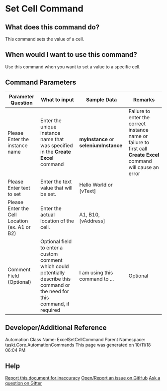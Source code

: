 <!--TITLE: Set Cell Command -->
<!-- SUBTITLE: a command in the Excel Commands group -->
# Set Cell Command


## What does this command do?
This command sets the value of a cell.


## When would I want to use this command?
Use this command when you want to set a value to a specific cell.


## Command Parameters
| Parameter Question   	| What to input  	|  Sample Data 	| Remarks  	|
| ---                    | ---               | ---           | ---       |
|Please Enter the instance name|Enter the unique instance name that was specified in the **Create Excel** command|**myInstance** or **seleniumInstance**|Failure to enter the correct instance name or failure to first call **Create Excel** command will cause an error|
|Please Enter text to set|Enter the text value that will be set.|Hello World or [vText]||
|Please Enter the Cell Location (ex. A1 or B2)|Enter the actual location of the cell.|A1, B10, [vAddress]||
|Comment Field (Optional)|Optional field to enter a custom comment which could potentially describe this command or the need for this command, if required|I am using this command to ...|Optional|


## Developer/Additional Reference
Automation Class Name: ExcelSetCellCommand
Parent Namespace: taskt.Core.AutomationCommands
This page was generated on 10/11/18 06:04 PM


## Help
[Report this document for inaccuracy](/#)
[Open/Report an issue on GitHub](/#)
[Ask a question on Gitter](/#)
